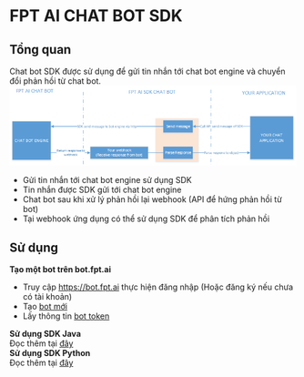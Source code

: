 # FPT AI CHAT BOT SDK  
## Tổng quan  
Chat bot SDK được sử dụng để gửi tin nhắn tới chat bot engine và chuyển đổi phản hồi từ chat bot.  
![Introduction](docs/Attribute.png "title")
- Gửi tin nhắn tới chat bot engine sử dụng SDK
- Tin nhắn được SDK gửi tới chat bot engine
- Chat bot sau khi xử lý phản hồi lại webhook (API để hứng phản hồi từ bot)
- Tại webhook ứng dụng có thể sử dụng SDK để phân tích phản hồi

## Sử dụng  
**Tạo một bot trên bot.fpt.ai**
   + Truy cập https://bot.fpt.ai thực hiện đăng nhập (Hoặc đăng ký nếu chưa có tài khoản)  
   + Tạo <a href="https://docs.fpt.ai/docs/en/conversation/documentation/bot-creator/bot">bot mới</a>
   + Lấy thông tin <a href="https://docs.fpt.ai/docs/en/conversation/documentation/bot-creator/settings#bot-information">bot token</a>

**Sử dụng SDK Java**  
Đọc thêm tại [đây](fptai-sdk-java-example/README.md)  
**Sử dụng SDK Python**  
Đọc thêm tại [đây](fptai-sdk-python-example/README.md)   